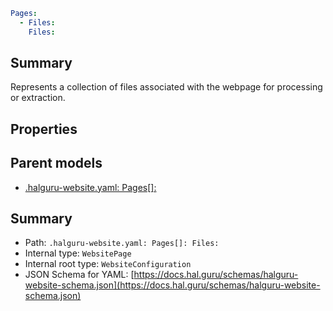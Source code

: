 <!--
title: Files
version: DEBUG
generated: true
date: 2025-04-06
node: This file is generated by the command-line program: `halguru manual --generate-docs`
-->


```yaml
Pages:
  - Files:
    Files:
```

## Summary

Represents a collection of files associated with the webpage for processing or extraction.

## Properties


## Parent models

* [.halguru-website.yaml: Pages[]:]((website)-pages-list.md)
## Summary

* Path: `.halguru-website.yaml: Pages[]: Files:`
* Internal type: `WebsitePage`
* Internal root type: `WebsiteConfiguration`
* JSON Schema for YAML: [https://docs.hal.guru/schemas/halguru-website-schema.json](https://docs.hal.guru/schemas/halguru-website-schema.json)
